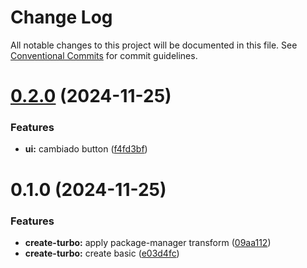 # Change Log

All notable changes to this project will be documented in this file.
See [Conventional Commits](https://conventionalcommits.org) for commit guidelines.

# [0.2.0](https://github.com/Unodecopas/my-turborepo/compare/@repo/ui@0.1.0...@repo/ui@0.2.0) (2024-11-25)

### Features

- **ui:** cambiado button ([f4fd3bf](https://github.com/Unodecopas/my-turborepo/commit/f4fd3bff5573cdf782ebedf7f1397cc9a704f016))

# 0.1.0 (2024-11-25)

### Features

- **create-turbo:** apply package-manager transform ([09aa112](https://github.com/Unodecopas/my-turborepo/commit/09aa112bed53eba4986d82c2bd92e90d282e203d))
- **create-turbo:** create basic ([e03d4fc](https://github.com/Unodecopas/my-turborepo/commit/e03d4fc37c871189c4339882c6b690b0eae1a322))

